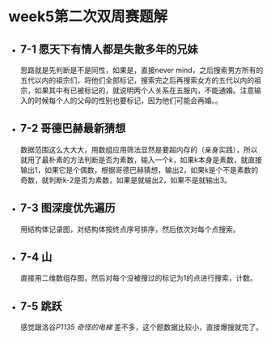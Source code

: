 # week5第二次双周赛题解

- ## **7-1 愿天下有情人都是失散多年的兄妹**

  思路就是先判断是不是同性，如果是，直接never mind，之后搜索男方所有的五代以内的祖宗们，将他们全部标记，搜索完之后再搜索女方的五代以内的祖宗，如果其中有已被标记的，就说明两个人关系在五服内，不能通婚。注意输入的时候每个人的父母的性别也要标记，因为他们可能会再婚。。

- ## **7-2 哥德巴赫最新猜想**

  数据范围这么大大大，用数组应用筛法显然是要超内存的（亲身实践），所以就用了最朴素的方法判断是否为素数，输入一个k，如果k本身是素数，就直接输出1，如果它是个偶数，根据哥德巴赫猜想，输出2，如果k是个不是素数的奇数，就判断k-2是否为素数，如果是就输出2，如果不是就输出3。

- ## **7-3 图深度优先遍历**

  用结构体记录图，对结构体按终点序号排序，然后依次对每个点搜索。

- ## **7-4 山**

  直接用二维数组存图，然后对每个没被搜过的标记为1的点进行搜索，计数。

- ## **7-5 跳跃**

  感觉跟洛谷*P1135 奇怪的电梯*   差不多，这个题数据比较小，直接爆搜就完了。